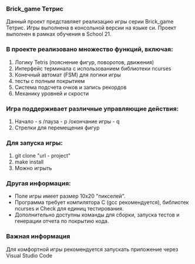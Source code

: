 ### Brick_game Тетрис
Данный проект представляет реализацию игры серии Brick_game Тетрис.
Игры выполнена в консольной версии на языке си.
Проект выполнен в рамках обучения в School 21.

### В проекте реализовано множество функций, включая:
1) Логику Tetris (пояснение фигур, поворотов, движения)
2) Интерфейс терминала с использованием библиотеки ncurses
3) Конечный автомат (FSM) для логики игры
4) тесты с полным покрытием
5) Система подсчета очков и запись рекордов
6) Механику уровней и скрости

### Игра поддерживает различные управляющие действия:
1) Начало - s /пауза - p /окончание игры - q
2) Стрелки для перемещения фигур

### Для запуска игры:
1) git clone "url - project"
2) make install
3) Можно игрыть

### Другая информация:
- Поле игры имеет размер 10x20 "пикселей".
- Программа требует компилятора C (gcc рекомендуется), библиотек ncurses и Check для единиц тестирования.
- Дополнительно доступны команды для сборки, запуска тестов и генерации отчета по покрытию кода.

### Важная информация
Для комфортной игры рекомендуется запускать приложение через Visual Studio Code
